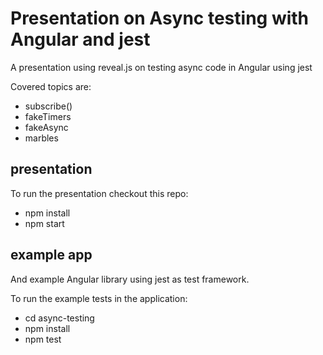 # Presentation on Async testing with Angular and jest

A presentation using reveal.js on testing async code in Angular using jest

Covered topics are:

- subscribe()
- fakeTimers
- fakeAsync
- marbles

## presentation

To run the presentation checkout this repo:

- npm install
- npm start

## example app

And example Angular library using jest as test framework.

To run the example tests in the application:

- cd async-testing
- npm install
- npm test
